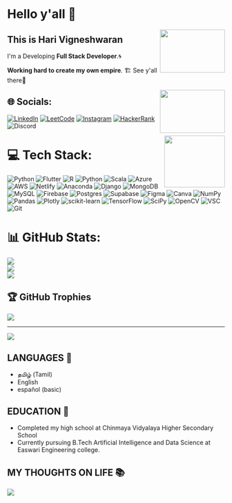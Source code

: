 # Hello y'all 👋

<img align = "right" width="150" height="100" src="https://upload.wikimedia.org/wikipedia/commons/3/3a/Animated-Flag-India.gif"/>

## This is **Hari Vigneshwaran** 

I'm a Developing **Full Stack Developer**.🌀

**Working hard to create my own empire**. 🏗️ See y'all there👋 


<div>
<img align="right" width="150" height="100" src="https://media.giphy.com/media/64amXjwNWctjqXZZ7o/giphy.gif"/>
</div>



## 🌐 Socials:
[![LinkedIn](https://img.shields.io/badge/LinkedIn-%230077B5?style=for-the-badge&logo=linkedin&logoColor=white)](https://www.linkedin.com/in/hari-vigneshwaran-97499a213/) [![LeetCode](https://img.shields.io/badge/LeetCode-%FFFF00F?style=for-the-badge&logo=LeetCode&logoColor=white)](https://leetcode.com/HariVigneshwaran/) [![Instagram](https://img.shields.io/badge/Instagram-%23E4405F?style=for-the-badge&logo=Instagram&logoColor=white)](https://www.instagram.com/hariviks/) [![HackerRank](https://img.shields.io/badge/-Hackerrank-2EC866?style=for-the-badge&logo=HackerRank&logoColor=white)](https://www.hackerrank.com/20243015Hari) ![Discord](https://img.shields.io/badge/Discord-%235865F2.svg?style=for-the-badge&logo=discord&logoColor=white)

<div>
<img align="right" width="140" height="120" src="https://media.giphy.com/media/D4wj7Ffx9fsEAy7B0h/giphy.gif"/>
</div>

# 💻 Tech Stack:
![Python](https://img.shields.io/badge/Python-%2300599C.svg?style=for-the-badge&logo=Python&logoColor=white) ![Flutter](https://img.shields.io/badge/flutter-%2300f.svg?style=for-the-badge&logo=flutter&logoColor=white) ![R](https://img.shields.io/badge/r-%23276DC3.svg?style=for-the-badge&logo=r&logoColor=white) ![Python](https://img.shields.io/badge/Wix-%2300599C.svg?style=for-the-badge&logo=Wix&logoColor=white) ![Scala](https://img.shields.io/badge/scala-%23DC322F.svg?style=for-the-badge&logo=scala&logoColor=white) ![Azure](https://img.shields.io/badge/azure-%230072C6.svg?style=for-the-badge&logo=azure-devops&logoColor=white) ![AWS](https://img.shields.io/badge/AWS-%23FF9900.svg?style=for-the-badge&logo=amazon-aws&logoColor=white) ![Netlify](https://img.shields.io/badge/netlify-%23000000.svg?style=for-the-badge&logo=netlify&logoColor=#00C7B7) ![Anaconda](https://img.shields.io/badge/Anaconda-%2344A833.svg?style=for-the-badge&logo=anaconda&logoColor=white) ![Django](https://img.shields.io/badge/django-%23092E20.svg?style=for-the-badge&logo=django&logoColor=white) ![MongoDB](https://img.shields.io/badge/MongoDB-%234ea94b.svg?style=for-the-badge&logo=mongodb&logoColor=white) ![MySQL](https://img.shields.io/badge/mysql-%2300f.svg?style=for-the-badge&logo=mysql&logoColor=white) ![Firebase](https://img.shields.io/badge/Firebase-%23FF6F00.svg?style=for-the-badge&logo=Firebase&logoColor=white) ![Postgres](https://img.shields.io/badge/postgres-%23316192.svg?style=for-the-badge&logo=postgresql&logoColor=white) 	![Supabase](https://img.shields.io/badge/Supabase-3ECF8E?style=for-the-badge&logo=supabase&logoColor=white) 	![Figma](https://img.shields.io/badge/figma-%23F24E1E.svg?style=for-the-badge&logo=figma&logoColor=white) ![Canva](https://img.shields.io/badge/Canva-%2300C4CC.svg?style=for-the-badge&logo=Canva&logoColor=white) ![NumPy](https://img.shields.io/badge/numpy-%23013243.svg?style=for-the-badge&logo=numpy&logoColor=white) ![Pandas](https://img.shields.io/badge/pandas-%23150458.svg?style=for-the-badge&logo=pandas&logoColor=white) ![Plotly](https://img.shields.io/badge/Plotly-%233F4F75.svg?style=for-the-badge&logo=plotly&logoColor=white) ![scikit-learn](https://img.shields.io/badge/scikit--learn-%23F7931E.svg?style=for-the-badge&logo=scikit-learn&logoColor=white) ![TensorFlow](https://img.shields.io/badge/TensorFlow-%23FF6F00.svg?style=for-the-badge&logo=TensorFlow&logoColor=white) ![SciPy](https://img.shields.io/badge/SciPy-%230C55A5.svg?style=for-the-badge&logo=scipy&logoColor=%white) ![OpenCV](https://img.shields.io/badge/opencv-%23white.svg?style=for-the-badge&logo=opencv&logoColor=white) ![VSC](https://img.shields.io/badge/Visual_Studio_Code-0078D4?style=for-the-badge&logo=visual%20studio%20code&logoColor=white) ![Git](https://img.shields.io/badge/GIT-E44C30?style=for-the-badge&logo=git&logoColor=white)
# 📊 GitHub Stats:
![](https://github-readme-stats.vercel.app/api?username=SHariVigneshwaran&theme=dark&hide_border=false&include_all_commits=true&count_private=true)<br/>
![](https://github-readme-streak-stats.herokuapp.com/?user=SHariVigneshwaran&theme=dark&hide_border=false)<br/>
![](https://github-readme-stats.vercel.app/api/top-langs/?username=SHariVigneshwaran&theme=dark&hide_border=false&include_all_commits=true&count_private=true&layout=compact)

## 🏆 GitHub Trophies
![](https://github-profile-trophy.vercel.app/?username=SHariVigneshwaran&theme=radical&no-frame=false&no-bg=true&margin-w=4)

---
[![](https://visitcount.itsvg.in/api?id=SHariVigneshwaran&icon=1&color=4)](https://visitcount.itsvg.in)

## LANGUAGES 🧠
  - தமிழ் (Tamil) 
  - English
  - español (basic)

## EDUCATION 🏫

- Completed my high school at Chinmaya Vidyalaya Higher Secondary School 
- Currently pursuing B.Tech Artificial Intelligence and Data Science at Easwari Engineering college.

## MY THOUGHTS ON LIFE 📚

<div>
<img align="center" src="https://raw.githubusercontent.com/dstein64/gifcast/master/example.gif"/>
</div>


